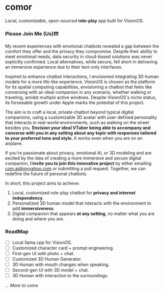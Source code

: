 # comor
_Local_, _customizable_, _open-sourced_ **role-play** app built for VisionOS.

### Please Join Me (Us)❗️❗️❗️

My recent experiences with emotional chatbots revealed a gap between the comfort they offer and the privacy they compromise. Despite their ability to meet emotional needs, data security in cloud-based solutions was never explicitly confirmed. Local alternatives, while secure, fell short in delivering an immersive experience due to their text-only interfaces. 

Inspired to enhance chatbot interactions, I envisioned integrating 3D human models for a more life-like experience. VisionOS is chosen as the platform for its spatial computing capabilities, envisioning a chatbot that feels like conversing with an ideal companion in any scenario, whether walking or traveling, amidst multiple active windows. Despite VisionOS's niche status, its forseeable growth under Apple marks the potential of this project.

The aim is to craft a local, private chatbot beyond typical digital companions, using a customizable 3D avatar with user-defined personality that interacts in real-world environments, such as walking on the street besides you. **Envision your ideal VTuber being able to accompany and converse with you in any setting about any topic with responses tailored to your preferred tone and style.** It works even when you are on an airplane.

If you're passionate about privacy, emotional AI, or 3D modeling and are excited by the idea of creating a more immersive and secure digital companion, **I invite you to join this innovative project** by either emailing com.ai@myyahoo.com or submitting a pull request. Together, we can redefine the future of personal chatbots.

In short, this project aims to achieve:
1. Local, customized role-play chatbot for **privacy and internet independency**.
2. Personalized 3D human model that interacts with the environment to add **immersiveness**.
3. Digital companion that appears **at any setting**, no matter what you are doing and where you are.
### RoadMap
- [ ] Local llama.cpp for VisionOS.
- [ ] Customized character card + prompt engineering.
- [ ] First-gen UI with photo + chat.
- [ ] Customized 3D Human Generator.
- [ ] 3D Human with mouth changes when speaking.
- [ ] Second-gen UI with 3D model + chat.
- [ ] 3D Human with interaction to the surroundings.

_... More to come_
